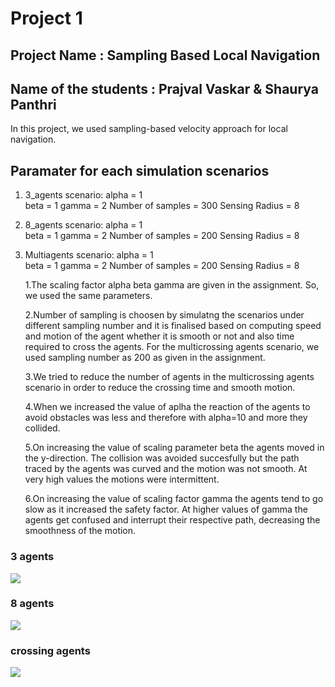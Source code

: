 # Project 1
## Project Name : Sampling Based Local Navigation 
## Name of the students : Prajval Vaskar & Shaurya Panthri
In this project, we used sampling-based velocity approach for local navigation.

## Paramater for each simulation scenarios

1. 3_agents scenario:
	alpha = 1  
	beta =  1
	gamma = 2
	Number of samples = 300
	Sensing Radius = 8
2. 8_agents scenario:
	alpha = 1  
	beta =  1
	gamma = 2
	Number of samples = 200
	Sensing Radius = 8
3. Multiagents scenario:
	alpha = 1  
	beta =  1
	gamma = 2
	Number of samples = 200
	Sensing Radius = 8

 	1.The scaling factor alpha beta gamma are given in the assignment. So, we used the same parameters.

 	2.Number of sampling is choosen by simulatng the scenarios under different sampling number
 and it is finalised based on computing speed and motion of the agent whether it is smooth or not and also time required to cross the agents.
 For the multicrossing agents scenario, we used sampling number as 200 as given in the assignment.
 
	3.We tried to reduce the number of agents in the multicrossing agents scenario in order to reduce the crossing time and smooth motion.  


	4.When we increased the value of aplha the reaction of the agents to avoid obstacles was less and therefore with alpha=10 and more they collided.

	5.On increasing the value of scaling parameter beta the agents moved in the y-direction. The collision was avoided succesfully but the path
traced by the agents was curved and the motion was not smooth. At very high values the motions were intermittent.

	6.On increasing the value of scaling factor gamma the agents tend to go slow as it increased the safety factor. At higher values of gamma the agents
get confused and interrupt their respective path, decreasing the smoothness of the motion.


### 3 agents
![ ](https://github.com/spanthr/Motion_Planning/tree/main/GIFS/Sampling_based_Local_Navigation/3_agent.gif)

### 8 agents

![ ](https://github.com/spanthr/Motion_Planning/tree/main/GIFS/Sampling_based_Local_Navigation/8_agent.gif)

### crossing agents

![ ](https://github.com/spanthr/Motion_Planning/tree/main/GIFS/Sampling_based_Local_Navigation/crossing_agent.gif)


	




